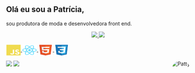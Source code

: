 ## Olá eu sou a Patrícia,
sou produtora de moda e desenvolvedora front end.
<div align="center">
  <a href="https://github.com/naoentreempanico">
  <img height="145em" src="https://github-readme-stats.vercel.app/api?username=naoentreempanico&show_icons=true&theme=dark&include_all_commits=true&count_private=true"/>
  <img height="145em" src="https://github-readme-stats.vercel.app/api/top-langs/?username=naoentreempanico&layout=compact&langs_count=7&theme=dark"/>
</div>
  <div style="display: inline_block"><br>
  <img align="center" alt="Patty-Js" height="30" width="40" src="https://raw.githubusercontent.com/devicons/devicon/master/icons/javascript/javascript-plain.svg">
  <img align="center" alt="Patty-React" height="30" width="40" src="https://raw.githubusercontent.com/devicons/devicon/master/icons/react/react-original.svg">
  <img align="center" alt="Patty-HTML" height="30" width="40" src="https://raw.githubusercontent.com/devicons/devicon/master/icons/html5/html5-original.svg">
  <img align="center" alt="Patty-CSS" height="30" width="40" src="https://raw.githubusercontent.com/devicons/devicon/master/icons/css3/css3-original.svg">
</div>
  <p></p>
  <div>
  <a href="https://www.instagram.com/naoentreempanico/" target="_blank"><img src="https://img.shields.io/badge/-Instagram-%23E4405F?style=for-the-badge&logo=instagram&logoColor=white" target="_blank"></a>
  <a href="https://www.linkedin.com/in/patricia-silva-579939157/" target="_blank"><img src="https://img.shields.io/badge/-LinkedIn-%230077B5?style=for-the-badge&logo=linkedin&logoColor=white" target="_blank"></a> 
   
 <img align="right" alt="Patty" height="150" style="border-radius:50px;" src="https://photos.google.com/photo/AF1QipMiNpLOqu3pxKdmQiLxT-OuOQvo8MtdZhrrw57y">
</div>
  
